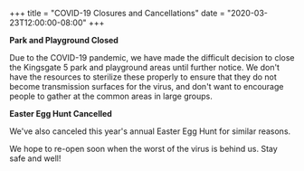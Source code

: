 +++
title = "COVID-19 Closures and Cancellations"
date = "2020-03-23T12:00:00-08:00"
+++

**Park and Playground Closed**

Due to the COVID-19 pandemic, we have made the difficult decision to close the Kingsgate 5 park and playground areas until further notice. We don't have the resources to sterilize these properly to ensure that they do not become transmission surfaces for the virus, and don't want to encourage people to gather at the common areas in large groups.

**Easter Egg Hunt Cancelled**

We've also canceled this year's annual Easter Egg Hunt for similar reasons. 

We hope to re-open soon when the worst of the virus is behind us. Stay safe and well!

